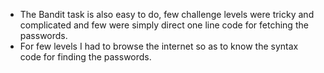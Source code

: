 - The Bandit task is also easy to do, few challenge levels were tricky and complicated and few were simply direct one line code for fetching the passwords.
- For few levels I had to browse the internet so as to know the syntax code for finding the passwords.
